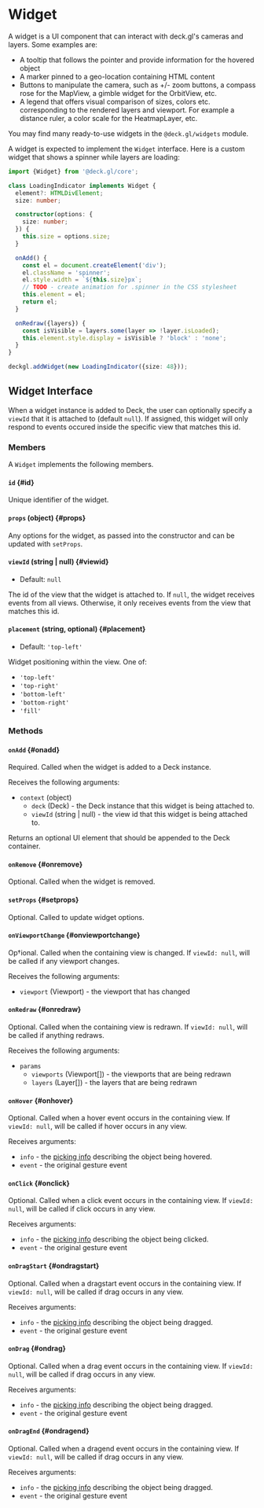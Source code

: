 # Widget

A widget is a UI component that can interact with deck.gl's cameras and layers. Some examples are:

- A tooltip that follows the pointer and provide information for the hovered object
- A marker pinned to a geo-location containing HTML content
- Buttons to manipulate the camera, such as +/- zoom buttons, a compass rose for the MapView, a gimble widget for the OrbitView, etc.
- A legend that offers visual comparison of sizes, colors etc. corresponding to the rendered layers and viewport. For example a distance ruler, a color scale for the HeatmapLayer, etc.

You may find many ready-to-use widgets in the `@deck.gl/widgets` module.

A widget is expected to implement the `Widget` interface. Here is a custom widget that shows a spinner while layers are loading:

```ts
import {Widget} from '@deck.gl/core';

class LoadingIndicator implements Widget {
  element?: HTMLDivElement;
  size: number;

  constructor(options: {
    size: number;
  }) {
    this.size = options.size;
  }

  onAdd() {
    const el = document.createElement('div');
    el.className = 'spinner';
    el.style.width = `${this.size}px`;
    // TODO - create animation for .spinner in the CSS stylesheet
    this.element = el;
    return el;
  }

  onRedraw({layers}) {
    const isVisible = layers.some(layer => !layer.isLoaded);
    this.element.style.display = isVisible ? 'block' : 'none';
  }
}

deckgl.addWidget(new LoadingIndicator({size: 48}));
```

## Widget Interface

When a widget instance is added to Deck, the user can optionally specify a `viewId` that it is attached to (default `null`). If assigned, this widget will only respond to events occured inside the specific view that matches this id.

### Members

A `Widget` implements the following members.

#### `id` {#id}

Unique identifier of the widget.

#### `props` (object) {#props}

Any options for the widget, as passed into the constructor and can be updated with `setProps`.

#### `viewId` (string | null) {#viewid}

* Default: `null`

The id of the view that the widget is attached to. If `null`, the widget receives events from all views. Otherwise, it only receives events from the view that matches this id.

#### `placement` (string, optional) {#placement}

* Default: `'top-left'`

Widget positioning within the view. One of:

- `'top-left'`
- `'top-right'`
- `'bottom-left'`
- `'bottom-right'`
- `'fill'`

### Methods

#### `onAdd` {#onadd}

Required. Called when the widget is added to a Deck instance.

Receives the following arguments:

- `context` (object)
  + `deck` (Deck) - the Deck instance that this widget is being attached to.
  + `viewId` (string | null) - the view id that this widget is being attached to.

Returns an optional UI element that should be appended to the Deck container.

#### `onRemove` {#onremove}

Optional. Called when the widget is removed.

#### `setProps` {#setprops}

Optional. Called to update widget options.

#### `onViewportChange` {#onviewportchange}

Op†ional. Called when the containing view is changed. If `viewId: null`, will be called if any viewport changes.

Receives the following arguments:
- `viewport` (Viewport) - the viewport that has changed

#### `onRedraw` {#onredraw}

Optional. Called when the containing view is redrawn. If `viewId: null`, will be called if anything redraws.

Receives the following arguments:
- `params`
  + `viewports` (Viewport[]) - the viewports that are being redrawn
  + `layers` (Layer[]) - the layers that are being redrawn

#### `onHover` {#onhover}

Optional. Called when a hover event occurs in the containing view. If `viewId: null`, will be called if hover occurs in any view.

Receives arguments:

* `info` - the [picking info](../../developer-guide/interactivity.md#the-pickinginfo-object) describing the object being hovered.
* `event` - the original gesture event


#### `onClick` {#onclick}

Optional. Called when a click event occurs in the containing view. If `viewId: null`, will be called if click occurs in any view.

Receives arguments:

* `info` - the [picking info](../../developer-guide/interactivity.md#the-pickinginfo-object) describing the object being clicked.
* `event` - the original gesture event


#### `onDragStart` {#ondragstart}

Optional. Called when a dragstart event occurs in the containing view. If `viewId: null`, will be called if drag occurs in any view.

Receives arguments:

* `info` - the [picking info](../../developer-guide/interactivity.md#the-pickinginfo-object) describing the object being dragged.
* `event` - the original gesture event

#### `onDrag` {#ondrag}

Optional. Called when a drag event occurs in the containing view. If `viewId: null`, will be called if drag occurs in any view.

Receives arguments:

* `info` - the [picking info](../../developer-guide/interactivity.md#the-pickinginfo-object) describing the object being dragged.
* `event` - the original gesture event

#### `onDragEnd` {#ondragend}

Optional. Called when a dragend event occurs in the containing view. If `viewId: null`, will be called if drag occurs in any view.

Receives arguments:

* `info` - the [picking info](../../developer-guide/interactivity.md#the-pickinginfo-object) describing the object being dragged.
* `event` - the original gesture event
